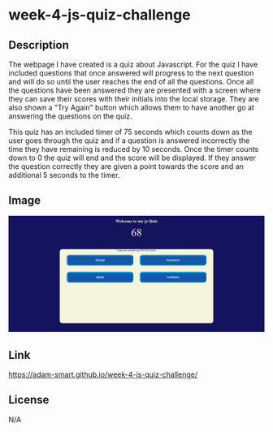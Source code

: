# week-4-js-quiz-challenge

## Description
The webpage I have created is a quiz about Javascript. For the quiz I have included questions that once answered will progress to the next question and will do so until the user reaches the end of all the questions. Once all the questions have been answered they are presented with a screen where they can save their scores with their initials into the local storage. They are also shown a "Try Again" button which allows them to have another go at answering the questions on the quiz.

This quiz has an included timer of 75 seconds which counts down as the user goes through the quiz and if a question is answered incorrectly the time they have remaining is reduced by 10 seconds. Once the timer counts down to 0 the quiz will end and the score will be displayed. If they answer the question correctly they are given a point towards the score and an additional 5 seconds to the timer.

## Image
![Image of the Javascript Quiz](/Quiz.jpg)

## Link
https://adam-smart.github.io/week-4-js-quiz-challenge/

## License
N/A